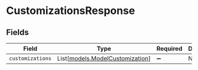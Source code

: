 # CustomizationsResponse


## Fields

| Field                                                              | Type                                                               | Required                                                           | Description                                                        |
| ------------------------------------------------------------------ | ------------------------------------------------------------------ | ------------------------------------------------------------------ | ------------------------------------------------------------------ |
| `customizations`                                                   | List[[models.ModelCustomization](../models/modelcustomization.md)] | :heavy_minus_sign:                                                 | N/A                                                                |